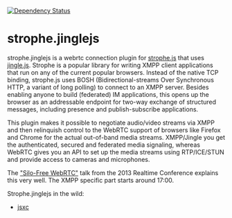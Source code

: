 [![Dependency Status](https://dependencyci.com/github/jsxc/strophe.jinglejs/badge)](https://dependencyci.com/github/jsxc/strophe.jinglejs)

strophe.jinglejs
==============

strophe.jinglejs is a webrtc connection plugin for [strophe.js](http://strophe.im/strophejs/) that uses [jingle.js](https://github.com/otalk/jingle.js). Strophe is a popular library for writing XMPP client applications that run on any of the current popular browsers. Instead of the native TCP binding, strophe.js uses BOSH (Bidirectional-streams Over Synchronous HTTP, a variant of long polling) to connect to an XMPP server. Besides enabling anyone to build (federated) IM applications, this opens up the browser as an addressable endpoint for two-way exchange of structured messages, including presence and publish-subscribe applications.

This plugin makes it possible to negotiate audio/video streams via XMPP and then relinquish control to the WebRTC support of browsers like Firefox and Chrome for the actual out-of-band media streams. XMPP/Jingle you get the authenticated, secured and federated media signaling, whereas WebRTC gives you an API to set up the media streams using RTP/ICE/STUN and provide access to cameras and microphones.

The ["Silo-Free WebRTC"](http://vimeo.com/77289728) talk from the 2013 Realtime Conference explains this very well. The XMPP specific part starts around 17:00.

Strophe.jinglejs in the wild:

- [jsxc](https://github.com/jsxc/jsxc/)
